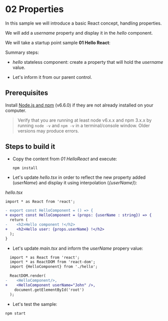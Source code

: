 # 02 Properties

In this sample we will introduce a basic React concept, handling properties.

We will add a _username_ property and display it in the _hello_ component.

We will take a startup point sample **01 Hello React**:

Summary steps:

- _hello_ stateless component: create a property that will hold the _username_ value.

- Let's inform it from our parent control.

## Prerequisites

Install [Node.js and npm](https://nodejs.org/en/) (v6.6.0) if they are not already installed on your computer.

> Verify that you are running at least node v6.x.x and npm 3.x.x by running `node -v` and `npm -v` in a terminal/console window. Older versions may produce errors.

## Steps to build it

- Copy the content from _01 HelloReact_ and execute:

  ```
  npm install
  ```

- Let's update _hello.tsx_ in order to reflect the new property added (_userName_) and display it using interpolation (_{userName}_):

_hello.tsx_

```diff
import * as React from 'react';

- export const HelloComponent = () => {
+ export const HelloComponent = (props: {userName : string}) => {
  return (
-    <h2>Hello component !</h2> 
+    <h2>Hello user: {props.userName} !</h2>
  );
}
```

- Let's update _main.tsx_ and inform the _userName_ propery value:

```diff
  import * as React from 'react';
  import * as ReactDOM from 'react-dom';
  import {HelloComponent} from './hello';

  ReactDOM.render(
-    <HelloComponent/>,
+    <HelloComponent userName="John" />,
    document.getElementById('root')
  );
```

- Let's test the sample:

```cmd
npm start
```
